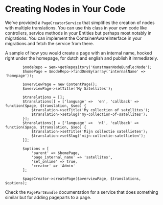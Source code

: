 # Creating Nodes in Your Code

We've provided a ```PageCreatorService``` that simplifies the creation of nodes with multiple translations.
You can use this class in your own code like controllers, service methods in your Entities but perhaps most notably
in migrations. You can implement the ContainerAwareInterface in your migrations and fetch the service from there.

A sample of how you would create a page with an internal name, hooked right under the homepage,
for dutch and english and publish it immediately.

```
        $nodeRepo = $em->getRepository('KunstmaanNodeBundle:Node');
        $homePage = $nodeRepo->findOneBy(array('internalName' => 'homepage'));

        $overviewPage = new ContentPage();
        $overviewPage->setTitle('My Satellites');

        $translations = [];
        $translations[] = ['language' =>  'en', 'callback' => function($page, $translation, $seo) {
            $translation->setTitle('My collection of satellites');
            $translation->setSlug('my-collection-of-satellites');
        }];
        $translations[] = ['language' =>  'nl', 'callback' => function($page, $translation, $seo) {
            $translation->setTitle('Mijn collectie satellieten');
            $translation->setSlug('mijn-collectie-satellieten');
        }];

        $options = [
            'parent' => $homePage,
            'page_internal_name' => 'satellites',
            'set_online' => true,
            'creator' => 'Admin'
        ];

        $pageCreator->createPage($overviewPage, $translations, $options);
```

Check the ```PagePartBundle``` documentation for a service that does something similar but for adding pageparts to a page.
